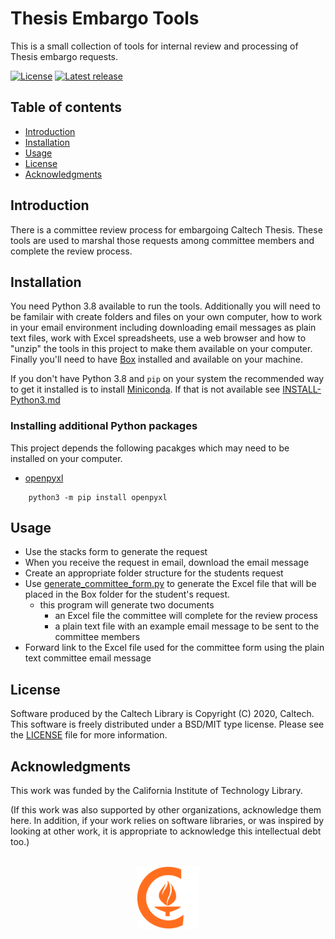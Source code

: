 Thesis Embargo Tools
=====================================================

This is a small collection of tools for internal review and processing 
of Thesis embargo requests.

[![License](https://img.shields.io/badge/License-BSD%203--Clause-blue.svg?style=flat-square)](https://choosealicense.com/licenses/bsd-3-clause)
[![Latest release](https://img.shields.io/github/v/release/caltechlibrary/template.svg?style=flat-square&color=b44e88)](https://github.com/caltechlibrary/thesis_embargo_tools/releases)


Table of contents
-----------------

* [Introduction](#introduction)
* [Installation](#installation)
* [Usage](#usage)
* [License](#license)
* [Acknowledgments](#authors-and-acknowledgments)


Introduction
------------

There is a committee review process for embargoing Caltech Thesis.
These tools are used to marshal those requests among committee 
members and complete the review process.


Installation
------------

You need Python 3.8 available to run the tools. Additionally
you will need to be familair with create folders and files on your
own computer, how to work in your email environment including
downloading email messages as plain text files,
work with Excel spreadsheets, use a web browser and how to "unzip"
the tools in this project to make them available on your computer.
Finally you'll need to have [Box](https://www.imss.caltech.edu/box) 
installed and available on your machine.

If you don't have Python 3.8 and `pip` on your system the recommended
way to get it installed is to install [Miniconda](https://docs.conda.io/en/latest/miniconda.html). If that
is not available see [INSTALL-Python3.md](INSTALL-Python3.md) 

### Installing additional Python packages

This project depends the following pacakges which may need
to be installed on your computer.

+ [openpyxl](https://openpyxl.readthedocs.io/en/stable/)

```
    python3 -m pip install openpyxl
```


Usage
-----

+ Use the stacks form to generate the request
+ When you receive the request in email, download the email message
+ Create an appropriate folder structure for the students request
+ Use [generate_committee_form.py](docs/generate_committee_form.md) to generate the Excel file that will be placed in the Box folder for the student's request.
    + this program will generate two documents
        + an Excel file the committee will complete for the review process
        + a plain text file with an example email message to be sent to the committee members
+ Forward link to the Excel file used for the committee form using the plain text committee email message


License
-------

Software produced by the Caltech Library is Copyright (C) 2020, Caltech.  This software is freely distributed under a BSD/MIT type license.  Please see the [LICENSE](LICENSE) file for more information.


Acknowledgments
---------------

This work was funded by the California Institute of Technology Library.

(If this work was also supported by other organizations, acknowledge them here.  In addition, if your work relies on software libraries, or was inspired by looking at other work, it is appropriate to acknowledge this intellectual debt too.)

<div align="center">
  <br>
  <a href="https://www.caltech.edu">
    <img width="100" height="100" src=".graphics/caltech-round.png">
  </a>
</div>
